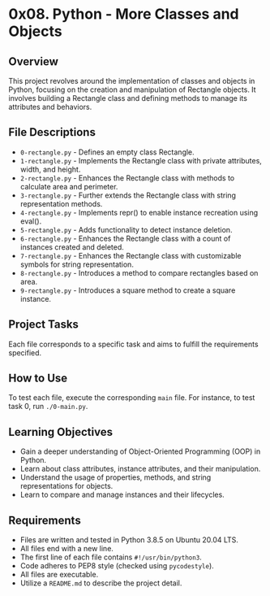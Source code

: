 # 0x08. Python - More Classes and Objects

## Overview
This project revolves around the implementation of classes and objects in Python, focusing on the creation and manipulation of Rectangle objects. It involves building a Rectangle class and defining methods to manage its attributes and behaviors.

## File Descriptions
* `0-rectangle.py` - Defines an empty class Rectangle.
* `1-rectangle.py` - Implements the Rectangle class with private attributes, width, and height.
* `2-rectangle.py` - Enhances the Rectangle class with methods to calculate area and perimeter.
* `3-rectangle.py` - Further extends the Rectangle class with string representation methods.
* `4-rectangle.py` - Implements repr() to enable instance recreation using eval().
* `5-rectangle.py` - Adds functionality to detect instance deletion.
* `6-rectangle.py` - Enhances the Rectangle class with a count of instances created and deleted.
* `7-rectangle.py` - Enhances the Rectangle class with customizable symbols for string representation.
* `8-rectangle.py` - Introduces a method to compare rectangles based on area.
* `9-rectangle.py` - Introduces a square method to create a square instance.

## Project Tasks
Each file corresponds to a specific task and aims to fulfill the requirements specified.

## How to Use
To test each file, execute the corresponding `main` file. For instance, to test task 0, run `./0-main.py`.

## Learning Objectives
* Gain a deeper understanding of Object-Oriented Programming (OOP) in Python.
* Learn about class attributes, instance attributes, and their manipulation.
* Understand the usage of properties, methods, and string representations for objects.
* Learn to compare and manage instances and their lifecycles.

## Requirements
* Files are written and tested in Python 3.8.5 on Ubuntu 20.04 LTS.
* All files end with a new line.
* The first line of each file contains `#!/usr/bin/python3`.
* Code adheres to PEP8 style (checked using `pycodestyle`).
* All files are executable.
* Utilize a `README.md` to describe the project detail.
